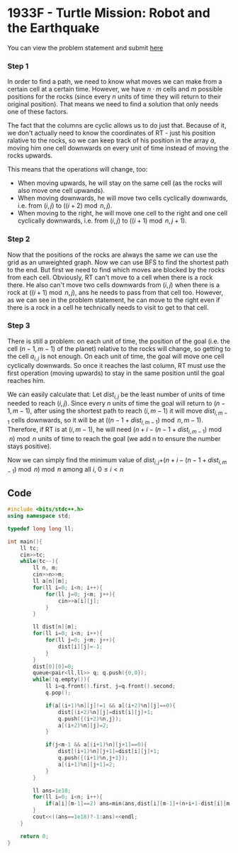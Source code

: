 # 1933F - Turtle Mission: Robot and the Earthquake
You can view the problem statement and submit [here](https://codeforces.com/contest/1933/problem/F)

### Step 1
In order to find a path, we need to know what moves we can make from a certain cell at a certain time. However, we have $n⋅m$ cells and $m$ possible positions for the rocks (since every $n$ units of time they will return to their original position). That means we need to find a solution that only needs one of these factors.

The fact that the columns are cyclic allows us to do just that. Because of it, we don't actually need to know the coordinates of RT - just his position ralative to the rocks, so we can keep track of his position in the array $a$, moving him one cell downwards on every unit of time instead of moving the rocks upwards.

This means that the operations will change, too:
 - When moving upwards, he will stay on the same cell (as the rocks will also move one cell upwands).
 - When moving downwards, he will move two cells cyclically downwards, i.e. from $(i,j)$ to $((i+2) \bmod n,j)$.
 - When moving to the right, he will move one cell to the right and one cell cyclically downwards, i.e. from $(i,j)$ to $((i+1) \bmod n,j+1)$.

### Step 2
Now that the positions of the rocks are always the same we can use the grid as an unweighted graph. Now we can use BFS to find the shortest path to the end. But first we need to find which moves are blocked by the rocks from each cell. Obviously, RT can't move to a cell when there is a rock there. He also can't move two cells downwards from $(i,j)$ when there is a rock at $((i+1) \bmod n,j)$, ans he needs to pass from that cell too. However, as we can see in the problem statement, he can move to the right even if there is a rock in a cell he technically needs to visit to get to that cell.

### Step 3
There is still a problem: on each unit of time, the position of the goal (i.e. the cell $(n-1,m-1)$ of the planet) relative to the rocks will change, so getting to the cell $a$<sub>$i,j$</sub> is not enough. On each unit of time, the goal will move one cell cyclically downwards. So once it reaches the last column, RT must use the first operation (moving upwards) to stay in the same position until the goal reaches him. 

We can easily calculate that:
Let $dist$<sub>$i,j$</sub> be the least number of units of time needed to reach $(i,j)$. Since every $n$ units of time the goal will return to $(n-1,m-1)$, after using the shortest path to reach $(i,m-1)$ it will move $dist$<sub>$i,m-1$</sub> cells downwards, so it will be at $((n-1+dist$<sub>$i,m-1$</sub>$) \bmod n,m-1)$. 
Therefore, if RT is at $(i,m-1)$, he will need $(n+i-(n-1+dist$<sub>$i,m-1$</sub>$) \bmod n) \bmod n$ units of time to reach the goal (we add n to ensure the number stays positive).

Now we can simply find the minimum value of $dist$<sub>$i,j$</sub>$+(n+i-(n-1+dist$<sub>$i,m-1$</sub>$) \bmod n) \bmod n$ among all $i$, $0 \leq i < n$

## Code
```cpp
#include <bits/stdc++.h>
using namespace std;

typedef long long ll;

int main(){
    ll tc;
    cin>>tc;
    while(tc--){
        ll n, m;
        cin>>n>>m;
        ll a[n][m];
        for(ll i=0; i<n; i++){
            for(ll j=0; j<m; j++){
                cin>>a[i][j];
            }
        }

        ll dist[n][m];
        for(ll i=0; i<n; i++){
            for(ll j=0; j<m; j++){
                dist[i][j]=-1;
            }
        }
        dist[0][0]=0;
        queue<pair<ll,ll>> q; q.push({0,0});
        while(!q.empty()){
            ll i=q.front().first, j=q.front().second;
            q.pop();

            if(a[(i+1)%n][j]!=1 && a[(i+2)%n][j]==0){ 
                dist[(i+2)%n][j]=dist[i][j]+1;
                q.push({(i+2)%n,j});
                a[(i+2)%n][j]=2;
            }

            if(j<m-1 && a[(i+1)%n][j+1]==0){
                dist[(i+1)%n][j+1]=dist[i][j]+1;
                q.push({(i+1)%n,j+1});
                a[(i+1)%n][j+1]=2;
            }
        }

        ll ans=1e18;
        for(ll i=0; i<n; i++){
            if(a[i][m-1]==2) ans=min(ans,dist[i][m-1]+(n+i+1-dist[i][m-1]%n)%n);
        }
        cout<<((ans==1e18)?-1:ans)<<endl;
    }

    return 0;
}
```

